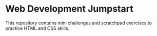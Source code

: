 # Web Development Jumpstart

This repository contains mini challenges and scratchpad exercises to practice HTML and CSS skills.